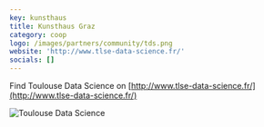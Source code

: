 ```yaml
---
key: kunsthaus
title: Kunsthaus Graz
category: coop
logo: /images/partners/community/tds.png
website: 'http://www.tlse-data-science.fr/'
socials: []
---
```


Find Toulouse Data Science on [http://www.tlse-data-science.fr/](http://www.tlse-data-science.fr/)

![Toulouse Data Science](/images/partners/community/tds.png)
